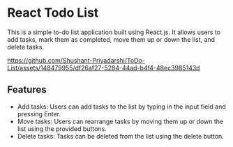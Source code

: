 # React Todo List

This is a simple to-do list application built using React.js. It allows users to add tasks, mark them as completed, move them up or down the list, and delete tasks.

https://github.com/Shushant-Priyadarshi/ToDo-List/assets/148479955/df26af27-5284-44ad-b4f4-48ec3985143d
## Features




- Add tasks: Users can add tasks to the list by typing in the input field and pressing Enter.
- Move tasks: Users can rearrange tasks by moving them up or down the list using the provided buttons.
- Delete tasks: Tasks can be deleted from the list using the delete button.




